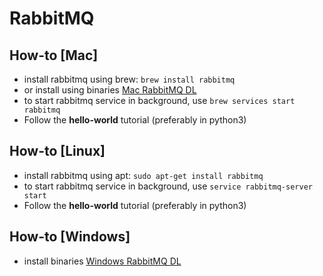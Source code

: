 # RabbitMQ

## How-to [Mac]
- install rabbitmq using brew: `brew install rabbitmq`
- or install using binaries [Mac RabbitMQ DL](https://www.rabbitmq.com/install-standalone-mac.html)
- to start rabbitmq service in background, use `brew services start rabbitmq`
- Follow the **hello-world** tutorial (preferably in python3)

## How-to [Linux]
- install rabbitmq using apt: `sudo apt-get install rabbitmq`
- to start rabbitmq service in background, use `service rabbitmq-server start`
- Follow the **hello-world** tutorial (preferably in python3)

## How-to [Windows]
- install binaries [Windows RabbitMQ DL](https://www.rabbitmq.com/install-windows.html)



